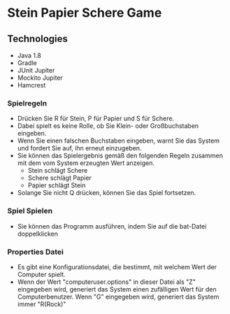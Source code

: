 # Stein Papier Schere Game

## Technologies

* Java 1.8
* Gradle
* JUnit Jupiter
* Mockito Jupiter
* Hamcrest 

### Spielregeln

* Drücken Sie R für Stein, P für Papier und S für Schere.
* Dabei spielt es keine Rolle, ob Sie Klein- oder Großbuchstaben eingeben.
* Wenn Sie einen falschen Buchstaben eingeben, warnt Sie das System und fordert Sie auf, ihn erneut einzugeben.
* Sie können das Spielergebnis gemäß den folgenden Regeln zusammen mit dem vom System erzeugten Wert anzeigen.
  * Stein schlägt Schere
  * Schere schlägt Papier
  * Papier schlägt Stein
* Solange Sie nicht Q drücken, können Sie das Spiel fortsetzen.


### Spiel Spielen

* Sie können das Programm ausführen, indem Sie auf die bat-Datei doppelklicken


### Properties Datei
* Es gibt eine Konfigurationsdatei, die bestimmt, mit welchem ​​Wert der Computer spielt.
* Wenn der Wert "computeruser.options" in dieser Datei als "Z" eingegeben wird, generiert das System einen zufälligen Wert für den Computerbenutzer. Wenn "G" eingegeben wird, generiert das System immer "R(Rock)"




